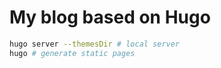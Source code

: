# My blog based on Hugo

```bash
hugo server --themesDir # local server
hugo # generate static pages
```